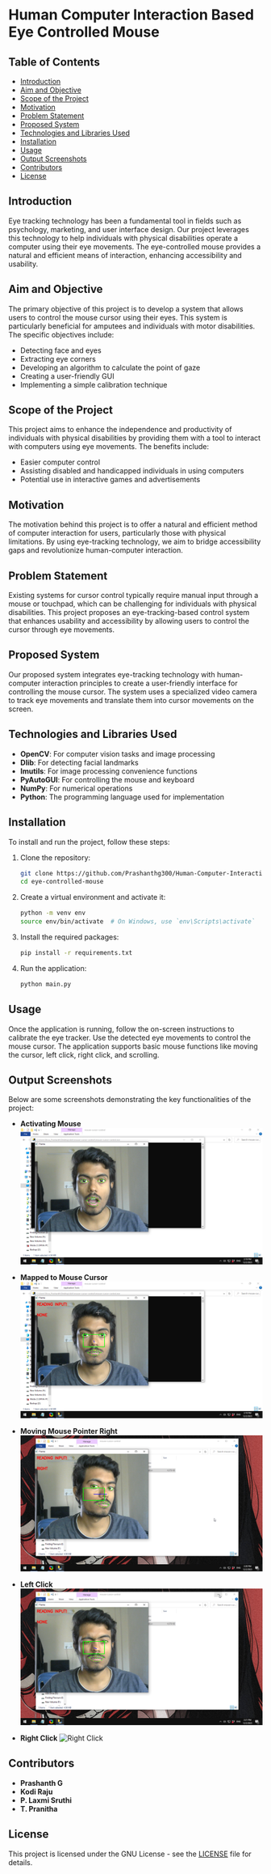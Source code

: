 # Human Computer Interaction Based Eye Controlled Mouse

## Table of Contents
- [Introduction](#introduction)
- [Aim and Objective](#aim-and-objective)
- [Scope of the Project](#scope-of-the-project)
- [Motivation](#motivation)
- [Problem Statement](#problem-statement)
- [Proposed System](#proposed-system)
- [Technologies and Libraries Used](#technologies-and-libraries-used)
- [Installation](#installation)
- [Usage](#usage)
- [Output Screenshots](#output-screenshots)
- [Contributors](#contributors)
- [License](#license)

## Introduction
Eye tracking technology has been a fundamental tool in fields such as psychology, marketing, and user interface design. Our project leverages this technology to help individuals with physical disabilities operate a computer using their eye movements. The eye-controlled mouse provides a natural and efficient means of interaction, enhancing accessibility and usability.

## Aim and Objective
The primary objective of this project is to develop a system that allows users to control the mouse cursor using their eyes. This system is particularly beneficial for amputees and individuals with motor disabilities. The specific objectives include:
- Detecting face and eyes
- Extracting eye corners
- Developing an algorithm to calculate the point of gaze
- Creating a user-friendly GUI
- Implementing a simple calibration technique

## Scope of the Project
This project aims to enhance the independence and productivity of individuals with physical disabilities by providing them with a tool to interact with computers using eye movements. The benefits include:
- Easier computer control
- Assisting disabled and handicapped individuals in using computers
- Potential use in interactive games and advertisements

## Motivation
The motivation behind this project is to offer a natural and efficient method of computer interaction for users, particularly those with physical limitations. By using eye-tracking technology, we aim to bridge accessibility gaps and revolutionize human-computer interaction.

## Problem Statement
Existing systems for cursor control typically require manual input through a mouse or touchpad, which can be challenging for individuals with physical disabilities. This project proposes an eye-tracking-based control system that enhances usability and accessibility by allowing users to control the cursor through eye movements.

## Proposed System
Our proposed system integrates eye-tracking technology with human-computer interaction principles to create a user-friendly interface for controlling the mouse cursor. The system uses a specialized video camera to track eye movements and translate them into cursor movements on the screen.

## Technologies and Libraries Used
- **OpenCV**: For computer vision tasks and image processing
- **Dlib**: For detecting facial landmarks
- **Imutils**: For image processing convenience functions
- **PyAutoGUI**: For controlling the mouse and keyboard
- **NumPy**: For numerical operations
- **Python**: The programming language used for implementation

## Installation
To install and run the project, follow these steps:

1. Clone the repository:
    ```bash
    git clone https://github.com/Prashanthg300/Human-Computer-Interaction-Based-Eye-Controlled-Mouse.git
    cd eye-controlled-mouse
    ```

2. Create a virtual environment and activate it:
    ```bash
    python -m venv env
    source env/bin/activate  # On Windows, use `env\Scripts\activate`
    ```

3. Install the required packages:
    ```bash
    pip install -r requirements.txt
    ```

4. Run the application:
    ```bash
    python main.py
    ```

## Usage
Once the application is running, follow the on-screen instructions to calibrate the eye tracker. Use the detected eye movements to control the mouse cursor. The application supports basic mouse functions like moving the cursor, left click, right click, and scrolling.

## Output Screenshots

Below are some screenshots demonstrating the key functionalities of the project:

- **Activating Mouse**
  ![Activating Mouse](Screenshots/Activating%20mouse.png)

- **Mapped to Mouse Cursor**
  ![Mapped to Mouse Cursor](Screenshots/Activated%20mouse.png)

- **Moving Mouse Pointer Right**
  ![Moving Mouse Pointer Right](Screenshots/Right%20cursor%20movement.png)

- **Left Click**
  ![Left Click](Screenshots/Left%20click.png)

- **Right Click**
  ![Right Click](Screenshots/Right%20click.png)

## Contributors
- **Prashanth G** 
- **Kodi Raju** 
- **P. Laxmi Sruthi** 
- **T. Pranitha** 

## License
This project is licensed under the GNU License - see the [LICENSE](LICENSE) file for details.
